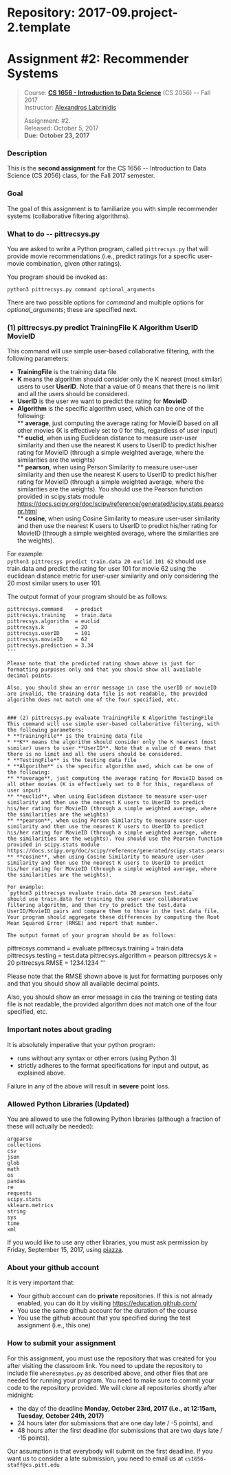 # Repository: 2017-09.project-2.template
# Assignment #2: Recommender Systems 

> Course: **[CS 1656 - Introduction to Data Science](http://cs1656.org)** (CS 2056) -- Fall 2017    
> Instructor: [Alexandros Labrinidis](http://labrinidis.cs.pitt.edu)  
> 
> Assignment: #2.  
> Released: October 5, 2017  
> **Due:      October 23, 2017**

### Description
This is the **second assignment** for the CS 1656 -- Introduction to Data Science (CS 2056) class, for the Fall 2017 semester.

### Goal
The goal of this assignment is to familiarize you with simple recommender systems (collaborative filtering algorithms).


### What to do -- pittrecsys.py
You are asked to write a Python program, called `pittrecsys.py` that will provide movie recommendations (i.e., predict ratings for a specific user-movie combination, given other ratings).


You program should be invoked as:
```
python3 pittrecsys.py command optional_arguments
```
There are two possible options for _command_ and multiple options for _optional_arguments_; these are specified next.

### (1) pittrecsys.py predict TrainingFile K Algorithm UserID MovieID  
This command will use simple user-based collaborative filtering, with the following parameters: 
* **TrainingFile** is the training data file  
* **K** means the algorithm should consider only the K nearest (most similar) users to user **UserID**. Note that a value of 0 means that there is no limit and all the users should be considered.  
* **UserID** is the user we want to predict the rating for **MovieID**   
* **Algorithm** is the specific algorithm used, which can be one of the following:  
** **average**, just computing the average rating for MovieID based on all other movies (K is effectively set to 0 for this, regardless of user input)  
** **euclid**, when using Euclidean distance to measure user-user similarity and then use the nearest K users to UserID to predict his/her rating for MovieID (through a simple weighted average, where the similarities are the weights)  
** **pearson**, when using Person Similarity to measure user-user similarity and then use the nearest K users to UserID to predict his/her rating for MovieID (through a simple weighted average, where the similarities are the weights). You should use the Pearson function provided in scipy.stats module  https://docs.scipy.org/doc/scipy/reference/generated/scipy.stats.pearsonr.html  
** **cosine**, when using Cosine Similarity to measure user-user similarity and then use the nearest K users to UserID to predict his/her rating for MovieID (through a simple weighted average, where the similarities are the weights). 

For example:  
`python3 pittrecsys predict train.data 20 euclid 101 62` 
should use train.data and predict the rating for user 101 for movie 62 using the euclidean distance metric for user-user similarity and only considering the 20 most similar users to user 101.

The output format of your program should be as follows:
```
pittrecsys.command    = predict
pittrecsys.training   = train.data
pittrecsys.algorithm  = euclid
pittrecsys.k          = 20
pittrecsys.userID     = 101
pittrecsys.movieID    = 62
pittrecsys.prediction = 3.34
'''

Please note that the predicted rating shown above is just for formatting purposes only and that you should show all available decimal points.

Also, you should show an error message in case the userID or movieID are invalid, the training data file is not readable, the provided algorithm does not match one of the four specified, etc.


### (2) pittrecsys.py evaluate TrainingFile K Algorithm TestingFile  
This command will use simple user-based collaborative filtering, with the following parameters: 
* **TrainingFile** is the training data file  
* **K** means the algorithm should consider only the K nearest (most similar) users to user **UserID**. Note that a value of 0 means that there is no limit and all the users should be considered.    
* **TestingFile** is the testing data file    
* **Algorithm** is the specific algorithm used, which can be one of the following:  
** **average**, just computing the average rating for MovieID based on all other movies (K is effectively set to 0 for this, regardless of user input)  
** **euclid**, when using Euclidean distance to measure user-user similarity and then use the nearest K users to UserID to predict his/her rating for MovieID (through a simple weighted average, where the similarities are the weights)  
** **pearson**, when using Person Similarity to measure user-user similarity and then use the nearest K users to UserID to predict his/her rating for MovieID (through a simple weighted average, where the similarities are the weights). You should use the Pearson function provided in scipy.stats module  https://docs.scipy.org/doc/scipy/reference/generated/scipy.stats.pearsonr.html  
** **cosine**, when using Cosine Similarity to measure user-user similarity and then use the nearest K users to UserID to predict his/her rating for MovieID (through a simple weighted average, where the similarities are the weights).   

For example:  
`python3 pittrecsys evaluate train.data 20 pearson test.data` 
should use train.data for training the user-user collaborative filtering algorithm, and then try to predict the test.data UserID/MovieID pairs and compare them to those in the test.data file. Your program should aggregate these differences by computing the Root Mean Squared Error (RMSE) and report that number.

The output format of your program should be as follows:
```
pittrecsys.command    = evaluate
pittrecsys.training   = train.data
pittrecsys.testing    = test.data
pittrecsys.algorithm  = pearson
pittrecsys.k          = 20
pittrecsys.RMSE       = 1234.1234
'''

Please note that the RMSE shown above is just for formatting purposes only and that you should show all available decimal points.

Also, you should show an error message in cas the training or testing data file is not readable, the provided algorithm does not match one of the four specified, etc.


### Important notes about grading
It is absolutely imperative that your python program:  
* runs without any syntax or other errors (using Python 3)  
* strictly adheres to the format specifications for input and output, as explained above.     

Failure in any of the above will result in **severe** point loss. 


### Allowed Python Libraries (Updated)
You are allowed to use the following Python libraries (although a fraction of these will actually be needed):
```
argparse
collections
csv
json
glob
math 
os
pandas
re
requests
scipy.stats
sklearn.metrics
string
sys
time
xml
```
If you would like to use any other libraries, you must ask permission by Friday, September 15, 2017, using [piazza](http://piazza.cs1656.org).


### About your github account
It is very important that:  
* Your github account can do **private** repositories. If this is not already enabled, you can do it by visiting <https://education.github.com/>  
* You use the same github account for the duration of the course  
* You use the github account that you specified during the test assignment (i.e., this one)  

### How to submit your assignment
For this assignment, you must use the repository that was created for you after visiting the classroom link. You need to update the repository to include file `wheresmybus.py` as described above, and other files that are needed for running your program. You need to make sure to commit your code to the repository provided. We will clone all repositories shortly after midnight:  
* the day of the deadline **Monday, October 23rd, 2017 (i.e., at 12:15am, Tuesday, October 24th, 2017)**  
* 24 hours later (for submissions that are one day late / -5 points), and  
* 48 hours after the first deadline (for submissions that are two days late / -15 points). 

Our assumption is that everybody will submit on the first deadline. If you want us to consider a late submission, you need to email us at `cs1656-staff@cs.pitt.edu`
